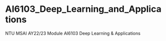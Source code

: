 # AI6103_Deep_Learning_and_Applications
NTU MSAI AY22/23 Module AI6103 Deep Learning &amp; Applications
